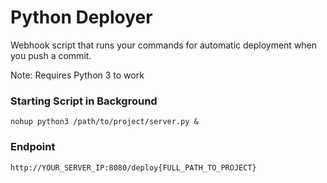 # Python Deployer
Webhook script that runs your commands for automatic deployment when you push a commit.

Note: Requires Python 3 to work

### Starting Script in Background
`nohup python3 /path/to/project/server.py &`

### Endpoint
`http://YOUR_SERVER_IP:8080/deploy{FULL_PATH_TO_PROJECT}`
